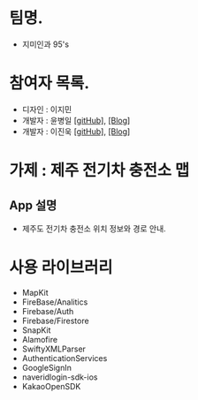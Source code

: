 # 팀명.

- 지미인과 95's

# 참여자 목록.

- 디자인 : 이지민 
- 개발자 : 윤병일 [[gitHub]](https://github.com/ByoungilYoun), [[Blog]](https://www.notion.so/byoungilyoun/Youn-s-Notion-1e32ae94d09e40ff9be300d4cd0cbbb6)
- 개발자 : 이진욱 [[gitHub]](https://github.com/jwlee07), [[Blog]](https://jwlee07.github.io/)

# 가제 : 제주 전기차 충전소 맵

## App 설명

- 제주도 전기차 충전소 위치 정보와 경로 안내.

# 사용 라이브러리

- MapKit
- FireBase/Analitics
- Firebase/Auth
- Firebase/Firestore
- SnapKit
- Alamofire
- SwiftyXMLParser
- AuthenticationServices
- GoogleSignIn
- naveridlogin-sdk-ios
- KakaoOpenSDK
